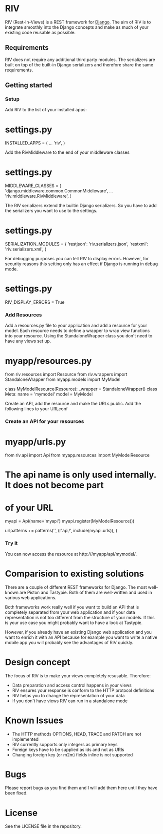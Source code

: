 # RIV #

RIV (Rest-In-Views) is a REST framework for 
[Django](http://www.djangoproject.com). The aim of RIV is to integrate
smoothly into the Django concepts and make as much of your existing
code reusable as possible.

## Requirements ##

RIV does not require any additional third party modules. The serializers
are built on top of the built-in Django serializers and therefore 
share the same requirements.

## Getting started ##

### Setup ###

Add RIV to the list of your installed apps:

 # settings.py
 INSTALLED_APPS = (
   ...
   'riv',
 )

Add the RivMiddleware to the end of your middleware classes 

 # settings.py
 MIDDLEWARE_CLASSES = (
   'django.middleware.common.CommonMiddleware',
   ...
   'riv.middleware.RivMiddleware',
 )

The RIV serializers extend the builtin Django serializers. So you have
to add the serializers you want to use to the settings.

 # settings.py
 SERIALIZATION_MODULES = {
   'restjson': 'riv.serializers.json',
   'restxml':  'riv.serializers.xml',
 }

For debugging purposes you can tell RIV to display errors. However, 
for security reasons this setting only has an effect if Django is 
running in debug mode.

 # settings.py
 RIV_DISPLAY_ERRORS = True

### Add Resources ###

Add a resources.py file to your application and add a resource for your
model. Each resource needs to define a wrapper to wrap view functions
into your resource. Using the StandaloneWrapper class you don't need to
have any views set up.

 # myapp/resources.py
 from riv.resources import Resource
 from riv.wrappers import StandaloneWrapper
 from myapp.models import MyModel

 class MyModelResource(Resource):
   _wrapper = StandaloneWrapper()
   class Meta:
     name = 'mymodel'
     model = MyModel

Create an API, add the resource and make the URLs public. Add the
following lines to your URLconf

### Create an API for your resources ###

 # myapp/urls.py
 from riv.api import Api
 from myapp.resources import MyModelResource

 # The api name is only used internally. It does not become part
 # of your URL
 myapi = Api(name='myapi')
 myapi.register(MyModelResource())

 urlpatterns += patterns('',
   (r'api/', include(myapi.urls)),
 )

### Try it ###

You can now access the resource at http://<yourhost>/myapp/api/mymodel/.

# Comparision to existing solutions #

There are a couple of different REST frameworks for Django. The most
well-known are Piston and Tastypie. Both of them are well-written and
used in various web applications.

Both frameworks work really well if you want to build an API that is
completely separated from your web application and if your data
representation is not too different from the structure of your models.
If this is your use case you might probably want to have a look at 
Tastypie. 

However, if you already have an existing Django web application and you
want to enrich it with an API because for example you want to write a
native mobile app you will probably see the advantages of RIV quickly.

# Design concept #

The focus of RIV is to make your views completely resusable. Therefore:

* Data preparation and access control happens in your views
* RIV ensures your response is conform to the HTTP protocol definitions
* RIV helps you to change the representation of your data
* If you don't have views RIV can run in a standalone mode

# Known Issues #

* The HTTP methods OPTIONS, HEAD, TRACE and PATCH are not implemented
* RIV currently supports only integers as primary keys
* Foreign keys have to be supplied as ids and not as URIs
* Changing foreign key (or m2m) fields inline is not supported

# Bugs #

Please report bugs as you find them and I will add them here until they
have been fixed.

# License # 

See the LICENSE file in the repository.

